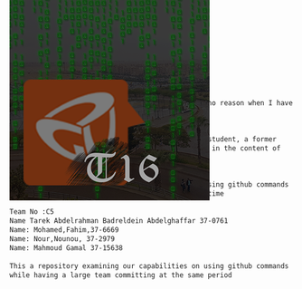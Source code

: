 <h1>SE Sprint 0 Tutorial Task</h1> <br/>
<div style="position:absolute;top:0;bottom:0;margin:auto;">
	<img align="right" src="logoV9.png" />
</div>

    I like to wander a lot around the C building for no reason when I have free time
    some nerdy guy who works with C2
    I am in team C5 and SE seems greattt.
    Hello I am a person, and I am a computer science student, a former junior teaching assistant, and I am so interested in the content of this course.
    I Love Football

    This a repository examining our capabilities on using github commands while having a large team committing at the same time

    Team No :C5
    Name Tarek Abdelrahman Badreldein Abdelghaffar 37-0761
    Name: Mohamed,Fahim,37-6669
    Name: Nour,Nounou, 37-2979
    Name: Mahmoud Gamal 37-15638

    This a repository examining our capabilities on using github commands while having a large team committing at the same period
